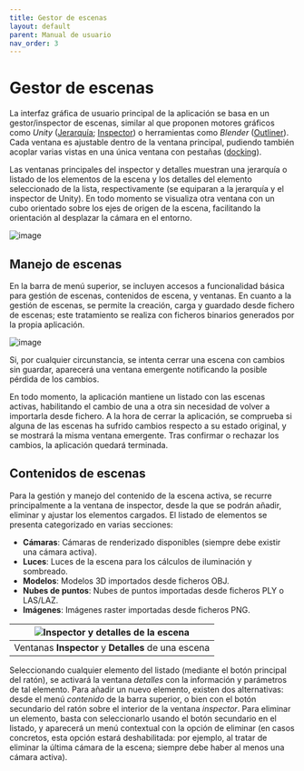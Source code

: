 ```yaml
---
title: Gestor de escenas
layout: default
parent: Manual de usuario
nav_order: 3
---
```


# Gestor de escenas

La interfaz gráfica de usuario principal de la aplicación se basa en un gestor/inspector de escenas, similar al que proponen motores gráficos como *Unity* ([Jerarquía](https://docs.unity3d.com/Manual/Hierarchy.html); [Inspector](https://docs.unity3d.com/Manual/UsingTheInspector.html)) o herramientas como *Blender* ([Outliner](https://docs.blender.org/manual/en/2.80/editors/outliner.html)). Cada ventana es ajustable dentro de la ventana principal, pudiendo también acoplar varias vistas en una única ventana con pestañas ([docking](https://github.com/ocornut/imgui/issues/2109)).

Las ventanas principales del inspector y detalles muestran una jerarquía o listado de los elementos de la escena y los detalles del elemento seleccionado de la lista, respectivamente (se equiparan a la jerarquía y el inspector de Unity). En todo momento se visualiza otra ventana con un cubo orientado sobre los ejes de origen de la escena, facilitando la orientación al desplazar la cámara en el entorno.

![image](../Assets/Images/scenes_overview.png)

## Manejo de escenas

En la barra de menú superior, se incluyen accesos a funcionalidad básica para gestión de escenas, contenidos de escena, y ventanas. En cuanto a la gestión de escenas, se permite la creación, carga y guardado desde fichero de escenas; este tratamiento se realiza con ficheros binarios generados por la propia aplicación.

![image](../Assets/Images/scenes_manage.png)

Si, por cualquier circunstancia, se intenta cerrar una escena con cambios sin guardar, aparecerá una ventana emergente notificando la posible pérdida de los cambios.

En todo momento, la aplicación mantiene un listado con las escenas activas, habilitando el cambio de una a otra sin necesidad de volver a importarla desde fichero. A la hora de cerrar la aplicación, se comprueba si alguna de las escenas ha sufrido cambios respecto a su estado original, y se mostrará la misma ventana emergente. Tras confirmar o rechazar los cambios, la aplicación quedará terminada.

## Contenidos de escenas

Para la gestión y manejo del contenido de la escena activa, se recurre principalmente a la ventana de inspector, desde la que se podrán añadir, eliminar y ajustar los elementos cargados. El listado de elementos se presenta categorizado en varias secciones:

* **Cámaras**: Cámaras de renderizado disponibles (siempre debe existir una cámara activa).
* **Luces**: Luces de la escena para los cálculos de iluminación y sombreado.
* **Modelos**: Modelos 3D importados desde ficheros OBJ.
* **Nubes de puntos**: Nubes de puntos importadas desde ficheros PLY o LAS/LAZ.
* **Imágenes**: Imágenes raster importadas desde ficheros PNG.

|![Inspector y detalles de la escena](../Assets/Images/scenes_inspector.png)|
|:-:|
|Ventanas **Inspector** y **Detalles** de una escena|

Seleccionando cualquier elemento del listado (mediante el botón principal del ratón), se activará la ventana *detalles* con la información y parámetros de tal elemento. Para añadir un nuevo elemento, existen dos alternativas: desde el menú *contenido* de la barra superior, o bien con el botón secundario del ratón sobre el interior de la ventana *inspector*. Para eliminar un elemento, basta con seleccionarlo usando el botón secundario en el listado, y aparecerá un menú contextual con la opción de eliminar (en casos concretos, esta opción estará deshabilitada: por ejemplo, al tratar de eliminar la última cámara de la escena; siempre debe haber al menos una cámara activa).
